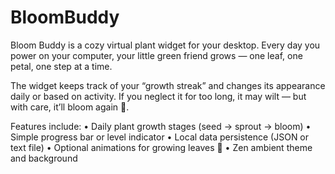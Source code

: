 # BloomBuddy
Bloom Buddy is a cozy virtual plant widget for your desktop.
Every day you power on your computer, your little green friend grows — one leaf, one petal, one step at a time.

The widget keeps track of your “growth streak” and changes its appearance daily or based on activity.
If you neglect it for too long, it may wilt — but with care, it’ll bloom again 🌸.

Features include:
• Daily plant growth stages (seed → sprout → bloom)
• Simple progress bar or level indicator
• Local data persistence (JSON or text file)
• Optional animations for growing leaves 🌱
• Zen ambient theme and background